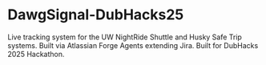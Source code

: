 # DawgSignal-DubHacks25
Live tracking system for the UW NightRide Shuttle and Husky Safe Trip systems. Built via Atlassian Forge Agents extending Jira. Built for DubHacks 2025 Hackathon.
